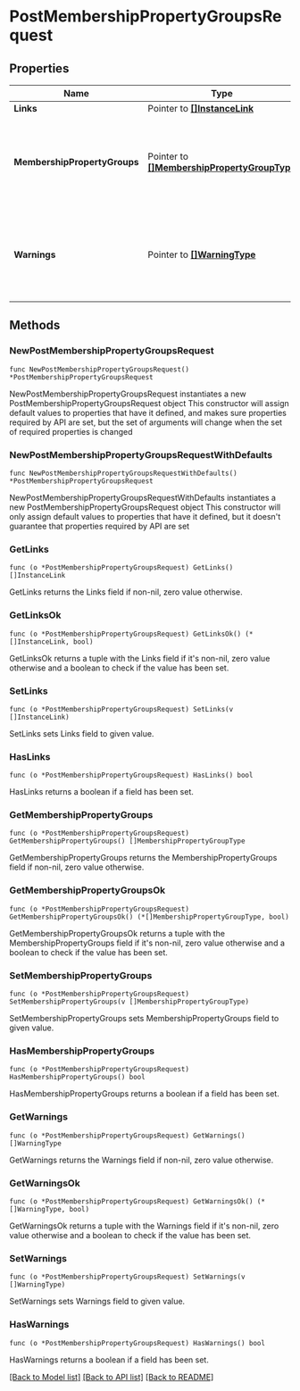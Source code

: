 # PostMembershipPropertyGroupsRequest

## Properties

Name | Type | Description | Notes
------------ | ------------- | ------------- | -------------
**Links** | Pointer to [**[]InstanceLink**](InstanceLink.md) |  | [optional] 
**MembershipPropertyGroups** | Pointer to [**[]MembershipPropertyGroupType**](MembershipPropertyGroupType.md) | Details for Membership Property Group along with associated property codes. | [optional] 
**Warnings** | Pointer to [**[]WarningType**](WarningType.md) | Used in conjunction with the Success element to define a business error. | [optional] 

## Methods

### NewPostMembershipPropertyGroupsRequest

`func NewPostMembershipPropertyGroupsRequest() *PostMembershipPropertyGroupsRequest`

NewPostMembershipPropertyGroupsRequest instantiates a new PostMembershipPropertyGroupsRequest object
This constructor will assign default values to properties that have it defined,
and makes sure properties required by API are set, but the set of arguments
will change when the set of required properties is changed

### NewPostMembershipPropertyGroupsRequestWithDefaults

`func NewPostMembershipPropertyGroupsRequestWithDefaults() *PostMembershipPropertyGroupsRequest`

NewPostMembershipPropertyGroupsRequestWithDefaults instantiates a new PostMembershipPropertyGroupsRequest object
This constructor will only assign default values to properties that have it defined,
but it doesn't guarantee that properties required by API are set

### GetLinks

`func (o *PostMembershipPropertyGroupsRequest) GetLinks() []InstanceLink`

GetLinks returns the Links field if non-nil, zero value otherwise.

### GetLinksOk

`func (o *PostMembershipPropertyGroupsRequest) GetLinksOk() (*[]InstanceLink, bool)`

GetLinksOk returns a tuple with the Links field if it's non-nil, zero value otherwise
and a boolean to check if the value has been set.

### SetLinks

`func (o *PostMembershipPropertyGroupsRequest) SetLinks(v []InstanceLink)`

SetLinks sets Links field to given value.

### HasLinks

`func (o *PostMembershipPropertyGroupsRequest) HasLinks() bool`

HasLinks returns a boolean if a field has been set.

### GetMembershipPropertyGroups

`func (o *PostMembershipPropertyGroupsRequest) GetMembershipPropertyGroups() []MembershipPropertyGroupType`

GetMembershipPropertyGroups returns the MembershipPropertyGroups field if non-nil, zero value otherwise.

### GetMembershipPropertyGroupsOk

`func (o *PostMembershipPropertyGroupsRequest) GetMembershipPropertyGroupsOk() (*[]MembershipPropertyGroupType, bool)`

GetMembershipPropertyGroupsOk returns a tuple with the MembershipPropertyGroups field if it's non-nil, zero value otherwise
and a boolean to check if the value has been set.

### SetMembershipPropertyGroups

`func (o *PostMembershipPropertyGroupsRequest) SetMembershipPropertyGroups(v []MembershipPropertyGroupType)`

SetMembershipPropertyGroups sets MembershipPropertyGroups field to given value.

### HasMembershipPropertyGroups

`func (o *PostMembershipPropertyGroupsRequest) HasMembershipPropertyGroups() bool`

HasMembershipPropertyGroups returns a boolean if a field has been set.

### GetWarnings

`func (o *PostMembershipPropertyGroupsRequest) GetWarnings() []WarningType`

GetWarnings returns the Warnings field if non-nil, zero value otherwise.

### GetWarningsOk

`func (o *PostMembershipPropertyGroupsRequest) GetWarningsOk() (*[]WarningType, bool)`

GetWarningsOk returns a tuple with the Warnings field if it's non-nil, zero value otherwise
and a boolean to check if the value has been set.

### SetWarnings

`func (o *PostMembershipPropertyGroupsRequest) SetWarnings(v []WarningType)`

SetWarnings sets Warnings field to given value.

### HasWarnings

`func (o *PostMembershipPropertyGroupsRequest) HasWarnings() bool`

HasWarnings returns a boolean if a field has been set.


[[Back to Model list]](../README.md#documentation-for-models) [[Back to API list]](../README.md#documentation-for-api-endpoints) [[Back to README]](../README.md)


